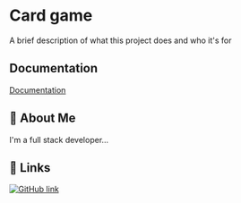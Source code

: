 
# Card game

A brief description of what this project does and who it's for

## Documentation

[Documentation](http://localhost:8000/api-docs)


## 🚀 About Me
I'm a full stack developer...


## 🔗 Links
[![GitHub link](https://github.com/BINIL-BALAN/card_game_server.git)](https://github.com)


